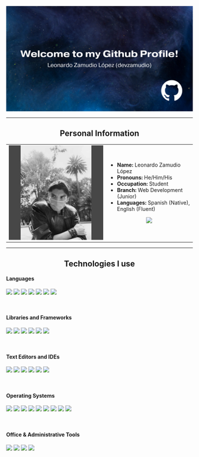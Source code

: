 <img src="./img/banner.png">

---
<div align="center">
<h2 align="center">Personal Information</h1>
<table>
  <tr>
    <td><img src="./img/selfie.jpg" width="500px"></td>
    <td>
      <ul>
        <li><b>Name:</b> Leonardo Zamudio López</li>
        <li><b>Pronouns:</b> He/Him/His</li>
        <li><b>Occupation:</b> Student</li>
        <li><b>Branch:</b> Web Development (Junior)</li>
        <li><b>Languages:</b> Spanish (Native), English (Fluent)</li>
      </ul>
      <p align="center">
        <a href="https://www.linkedin.com/in/leonardo-zamudio-lopez/">
          <img src="https://img.shields.io/badge/LinkedIn-0077B5?style=for-the-badge&logo=linkedin&logoColor=white">
        </a>
      </p>
    </td>
  </tr>
</table>
</div>

---
<h2 align="center">Technologies I use</h2>
<div>
  <h4>Languages</h4>
  <p>
    <img src="https://img.shields.io/badge/HTML5-E34F26?style=for-the-badge&logo=html5&logoColor=white">
    <img src="https://img.shields.io/badge/CSS3-1572B6?style=for-the-badge&logo=css3&logoColor=white">
    <img src="https://img.shields.io/badge/JavaScript-323330?style=for-the-badge&logo=javascript&logoColor=F7DF1E">
    <img src="https://img.shields.io/badge/Java-ED8B00?style=for-the-badge&logo=openjdk&logoColor=white">
    <img src="https://img.shields.io/badge/Python-239120?style=for-the-badge&logo=python&logoColor=white">
    <img src="https://img.shields.io/badge/SQL-1287B1?style=for-the-badge&logo=cirrusci&logoColor=white">
    <img src="https://img.shields.io/badge/Shell_Script-121011?style=for-the-badge&logo=gnu-bash&logoColor=white">
  </p>
</div>
<br>
<div>
  <h4>Libraries and Frameworks</h4>
  <p>
    <img src="https://img.shields.io/badge/Bootstrap-563D7C?style=for-the-badge&logo=bootstrap&logoColor=white">
    <img src="https://img.shields.io/badge/jQuery-0769AD?style=for-the-badge&logo=jquery&logoColor=white">
    <img src="https://img.shields.io/badge/React-20232A?style=for-the-badge&logo=react&logoColor=61DAFB">
    <img src="https://img.shields.io/badge/Node.js-339933?style=for-the-badge&logo=nodedotjs&logoColor=white">
    <img src="https://img.shields.io/badge/Flask-000000?style=for-the-badge&logo=flask&logoColor=white">
    <img src="https://img.shields.io/badge/fastapi-109989?style=for-the-badge&logo=FASTAPI&logoColor=white">
  </p>
</div>
<br>
<div>
  <h4>Text Editors and IDEs</h4>
  <p>
    <img src="https://img.shields.io/badge/Visual_Studio_Code-0078D4?style=for-the-badge&logo=visual%20studio%20code&logoColor=white">
    <img src="https://img.shields.io/badge/apache%20netbeans-A90533?style=for-the-badge&logo=apache%20netbeans%20IDE&logoColor=white">
    <img src="http://img.shields.io/badge/-JetBrains_IDEs-E44332?style=for-the-badge&logo=jetbrains&logoColor=white">
    <img src="https://img.shields.io/badge/Notepad++-90E59A.svg?style=for-the-badge&logo=notepad%2B%2B&logoColor=black">
    <img src="https://img.shields.io/badge/NeoVim-%2357A143.svg?&style=for-the-badge&logo=neovim&logoColor=white">
    <img src="https://img.shields.io/badge/gnu_nano-4A90E2?style=for-the-badge&logo=gnu&logoColor=white">
  </p>
</div>
<br>
<div>
  <h4>Operating Systems</h4>
  <p>
    <img src="https://img.shields.io/badge/Android-3DDC84?style=for-the-badge&logo=android&logoColor=white">
    <img src="https://img.shields.io/badge/Arch_Linux-1793D1?style=for-the-badge&logo=arch-linux&logoColor=white">
    <img src="https://img.shields.io/badge/Fedora-294172?style=for-the-badge&logo=fedora&logoColor=white">
    <img src="https://img.shields.io/badge/Kali_Linux-557C94?style=for-the-badge&logo=kali-linux&logoColor=white">
    <img src="https://img.shields.io/badge/Linux_Mint-87CF3E?style=for-the-badge&logo=linux-mint&logoColor=white">
    <img src="https://img.shields.io/badge/manjaro-35BF5C?style=for-the-badge&logo=manjaro&logoColor=white">
    <img src="https://img.shields.io/badge/Tails%20-56347C?&style=for-the-badge&logo=tails&logoColor=white">
    <img src="https://img.shields.io/badge/Ubuntu-E95420?style=for-the-badge&logo=ubuntu&logoColor=white">
    <img src="https://img.shields.io/badge/Windows-0078D6?style=for-the-badge&logo=windows&logoColor=white">
  </p>
</div>
<br>
<div>
  <h4>Office & Administrative Tools</h4>
  <p>
    <img src="https://img.shields.io/badge/Joplin-1071D3?style=for-the-badge&logo=joplin&logoColor=white">
    <img src="https://img.shields.io/badge/LibreOffice-18A303?style=for-the-badge&logo=LibreOffice&logoColor=white">
    <img src="https://img.shields.io/badge/Microsoft_Office-D83B01?style=for-the-badge&logo=microsoft-office&logoColor=white">
    <img src="https://img.shields.io/badge/Trello-0052CC?style=for-the-badge&logo=trello&logoColor=white">
  </p>
</div>
